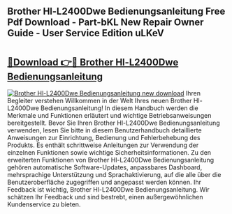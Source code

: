 ## Brother Hl-L2400Dwe Bedienungsanleitung Free Pdf Download - Part-bKL New Repair Owner Guide - User Service Edition uLKeV

# <h2><a href="http://df32d3.blite.top/?on=Brother+Hl-L2400Dwe+Bedienungsanleitung">🔗Download 👉🔴 Brother Hl-L2400Dwe Bedienungsanleitung</a></h2>

[![Brother Hl-L2400Dwe Bedienungsanleitung new download](https://i.imgur.com/lujVjoI.png)](http://df32d3.blite.top/?on=Brother+Hl-L2400Dwe+Bedienungsanleitung)
Ihren Begleiter verstehen Willkommen in der Welt Ihres neuen Brother Hl-L2400Dwe Bedienungsanleitung! In diesem Handbuch werden die Merkmale und Funktionen erläutert und wichtige Betriebsanweisungen bereitgestellt. Bevor Sie Ihren Brother Hl-L2400Dwe Bedienungsanleitung verwenden, lesen Sie bitte in diesem Benutzerhandbuch detaillierte Anweisungen zur Einrichtung, Bedienung und Fehlerbehebung des Produkts. Es enthält schrittweise Anleitungen zur Verwendung der einzelnen Funktionen sowie wichtige Sicherheitsinformationen. Zu den erweiterten Funktionen von Brother Hl-L2400Dwe Bedienungsanleitung gehören automatische Software-Updates, anpassbares Dashboard, mehrsprachige Unterstützung und Sprachaktivierung, auf die alle über die Benutzeroberfläche zugegriffen und angepasst werden können. Ihr Feedback ist wichtig, Brother Hl-L2400Dwe Bedienungsanleitung. Wir schätzen Ihr Feedback und sind bestrebt, einen außergewöhnlichen Kundenservice zu bieten.
